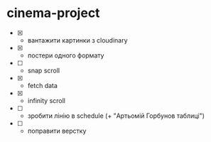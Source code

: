 # cinema-project

- [x] - вантажити картинки з cloudinary
- [x] - постери одного формату
- [ ] - snap scroll
- [x] - fetch data
- [x] - infinity scroll
- [ ] - зробити лінію в schedule (+ "Артьомій Горбунов таблиці")
- [ ] - поправити верстку






